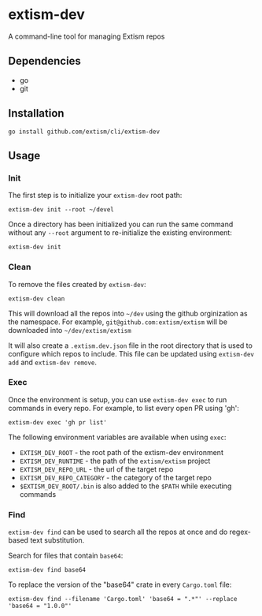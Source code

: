 # extism-dev

A command-line tool for managing Extism repos

## Dependencies

- go
- git

## Installation

```shell
go install github.com/extism/cli/extism-dev
```

## Usage

### Init

The first step is to initialize your `extism-dev` root path:

```shell
extism-dev init --root ~/devel
```

Once a directory has been initialized you can run the same command without any `--root` argument to re-initialize the existing environment:

```shell
extism-dev init
```

### Clean

To remove the files created by `extism-dev`:

```shell
extism-dev clean
```

This will download all the repos into `~/dev` using the github orginization as the namespace.
For example, `git@github.com:extism/extism` will be downloaded into `~/dev/extism/extism`

It will also create a `.extism.dev.json` file in the root directory that is used to configure which repos to include. This file can be
updated using `extism-dev add` and `extism-dev remove`.

### Exec

Once the environment is setup, you can use `extism-dev exec` to run commands in every repo. For example, 
to list every open PR using 'gh':

```shell
extism-dev exec 'gh pr list'
```

The following environment variables are available when using `exec`:
- `EXTISM_DEV_ROOT` - the root path of the extism-dev environment
- `EXTISM_DEV_RUNTIME` - the path of the `extism/extism` project
- `EXTISM_DEV_REPO_URL` - the url of the target repo
- `EXTISM_DEV_REPO_CATEGORY` - the category of the target repo
- `$EXTISM_DEV_ROOT/.bin` is also added to the `$PATH` while executing commands

### Find

`extism-dev find` can be used to search all the repos at once and do regex-based text substitution.

Search for files that contain `base64`:

```shell
extism-dev find base64
```

To replace the version of the "base64" crate in every `Cargo.toml` file:

```shell
extism-dev find --filename 'Cargo.toml' 'base64 = ".*"' --replace 'base64 = "1.0.0"'
```
